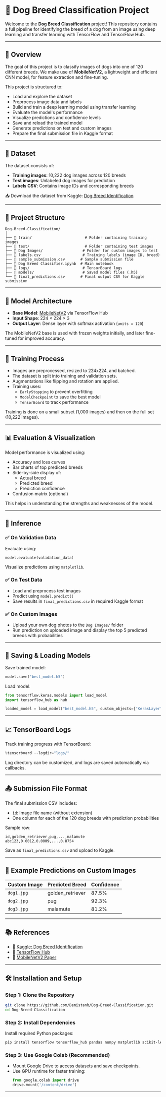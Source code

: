 # 🐶 Dog Breed Classification Project

Welcome to the **Dog Breed Classification** project! This repository contains a full pipeline for identifying the breed of a dog from an image using deep learning and transfer learning with TensorFlow and TensorFlow Hub.

---

## 📌 Overview

The goal of this project is to classify images of dogs into one of 120 different breeds. We make use of **MobileNetV2**, a lightweight and efficient CNN model, for feature extraction and fine-tuning.

This project is structured to:

- Load and explore the dataset  
- Preprocess image data and labels  
- Build and train a deep learning model using transfer learning  
- Evaluate the model's performance  
- Visualize predictions and confidence levels  
- Save and reload the trained model  
- Generate predictions on test and custom images  
- Prepare the final submission file in Kaggle format  

---

## 📂 Dataset

The dataset consists of:

- **Training images**: 10,222 dog images across 120 breeds  
- **Test images**: Unlabeled dog images for prediction  
- **Labels CSV**: Contains image IDs and corresponding breeds  

📥 Download the dataset from Kaggle: [Dog Breed Identification](https://www.kaggle.com/c/dog-breed-identification)

---

## 📁 Project Structure

```
Dog-Breed-Classification/
│
├── 📂 train/                        # Folder containing training images
├── 📂 test/                         # Folder containing test images
├── 📂 Dog Images/                  # Folder for custom images to test
├── 📝 labels.csv                   # Training labels (image ID, breed)
├── 📝 sample_submission.csv       # Sample submission file
├── 📓 Dog Breed Classifier.ipynb  # Main notebook
├── 📁 logs/                        # TensorBoard logs
├── 📁 models/                      # Saved model files (.h5)
└── 📝 final_predictions.csv       # Final output CSV for Kaggle submission
```

---

## 🧱 Model Architecture

- **Base Model**: [MobileNetV2](https://tfhub.dev/google/imagenet/mobilenet_v2_130_224/classification/4) via TensorFlow Hub  
- **Input Shape**: 224 × 224 × 3  
- **Output Layer**: Dense layer with softmax activation (`units = 120`)  

The MobileNetV2 base is used with frozen weights initially, and later fine-tuned for improved accuracy.

---

## 🚀 Training Process

- Images are preprocessed, resized to 224x224, and batched.  
- The dataset is split into training and validation sets.  
- Augmentations like flipping and rotation are applied.  
- Training uses:
  - `EarlyStopping` to prevent overfitting
  - `ModelCheckpoint` to save the best model
  - `TensorBoard` to track performance

Training is done on a small subset (1,000 images) and then on the full set (10,222 images).

---

## 📊 Evaluation & Visualization

Model performance is visualized using:

- Accuracy and loss curves  
- Bar charts of top predicted breeds  
- Side-by-side display of:
  - Actual breed  
  - Predicted breed  
  - Prediction confidence  
- Confusion matrix (optional)

This helps in understanding the strengths and weaknesses of the model.

---

## 🧪 Inference

### ✅ On Validation Data

Evaluate using:

```python
model.evaluate(validation_data)
```

Visualize predictions using `matplotlib`.

### ✅ On Test Data

- Load and preprocess test images  
- Predict using `model.predict()`  
- Save results in `final_predictions.csv` in required Kaggle format

### ✅ On Custom Images

- Upload your own dog photos to the `Dog Images/` folder  
- Run prediction on uploaded image and display the top 5 predicted breeds with probabilities

---

## 💾 Saving & Loading Models

Save trained model:

```python
model.save("best_model.h5")
```

Load model:

```python
from tensorflow.keras.models import load_model
import tensorflow_hub as hub

loaded_model = load_model("best_model.h5", custom_objects={"KerasLayer": hub.KerasLayer})
```

---

## 📈 TensorBoard Logs

Track training progress with TensorBoard:

```python
%tensorboard --logdir="logs/"
```

Log directory can be customized, and logs are saved automatically via callbacks.

---

## 📤 Submission File Format

The final submission CSV includes:

- `id`: Image file name (without extension)  
- One column for each of the 120 dog breeds with prediction probabilities  

Sample row:

```
id,golden_retriever,pug,...,malamute
abc123,0.0012,0.0009,...,0.8754
```

Save as `final_predictions.csv` and upload to Kaggle.

---

## 📸 Example Predictions on Custom Images

| Custom Image | Predicted Breed   | Confidence |
|--------------|-------------------|------------|
| `dog1.jpg`   | golden_retriever  | 87.5%      |
| `dog2.jpg`   | pug               | 92.3%      |
| `dog3.jpg`   | malamute          | 81.2%      |

---

## 📚 References

- 🐶 [Kaggle: Dog Breed Identification](https://www.kaggle.com/c/dog-breed-identification)  
- 🧠 [TensorFlow Hub](https://www.tensorflow.org/hub)  
- 📄 [MobileNetV2 Paper](https://arxiv.org/abs/1801.04381)  

---

## 🛠️ Installation and Setup

### Step 1: Clone the Repository

```bash
git clone https://github.com/Denistanb/Dog-Breed-Classification.git
cd Dog-Breed-Classification
```

### Step 2: Install Dependencies

Install required Python packages:

```bash
pip install tensorflow tensorflow_hub pandas numpy matplotlib scikit-learn
```

### Step 3: Use Google Colab (Recommended)

- Mount Google Drive to access datasets and save checkpoints.
- Use GPU runtime for faster training:
  ```python
  from google.colab import drive
  drive.mount('/content/drive')
  ```
---
